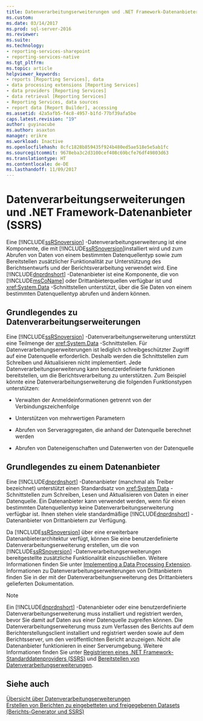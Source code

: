 ```yaml
---
title: Datenverarbeitungserweiterungen und .NET Framework-Datenanbieter (SSRS) | Microsoft-Dokumentation
ms.custom: 
ms.date: 03/14/2017
ms.prod: sql-server-2016
ms.reviewer: 
ms.suite: 
ms.technology:
- reporting-services-sharepoint
- reporting-services-native
ms.tgt_pltfrm: 
ms.topic: article
helpviewer_keywords:
- reports [Reporting Services], data
- data processing extensions [Reporting Services]
- data providers [Reporting Services]
- data retrieval [Reporting Services]
- Reporting Services, data sources
- report data [Report Builder], accessing
ms.assetid: 42a5afb5-f4c8-4957-b1fd-77bf39afa5be
caps.latest.revision: "19"
author: guyinacube
ms.author: asaxton
manager: erikre
ms.workload: Inactive
ms.openlocfilehash: 8cfc1828b859435f924b480ed5ae518e5e5ab1fc
ms.sourcegitcommit: 9678eba3c2d3100cef408c69bcfe76df49803d63
ms.translationtype: HT
ms.contentlocale: de-DE
ms.lasthandoff: 11/09/2017
---
```

# <a name="data-processing-extensions-and-net-framework-data-providers-ssrs"></a>Datenverarbeitungserweiterungen und .NET Framework-Datenanbieter (SSRS)
  Eine [!INCLUDE[ssRSnoversion](../../includes/ssrsnoversion-md.md)] -Datenverarbeitungserweiterung ist eine Komponente, die mit [!INCLUDE[ssRSnoversion](../../includes/ssrsnoversion-md.md)]installiert wird und zum Abrufen von Daten von einem bestimmten Datenquellentyp sowie zum Bereitstellen zusätzlicher Funktionalität zur Unterstützung des Berichtsentwurfs und der Berichtsverarbeitung verwendet wird. Eine [!INCLUDE[dnprdnshort](../../includes/dnprdnshort-md.md)] -Datenanbieter ist eine Komponente, die von [!INCLUDE[msCoName](../../includes/msconame-md.md)] oder Drittanbieterquellen verfügbar ist und <xref:System.Data> -Schnittstellen unterstützt, über die Sie Daten von einem bestimmten Datenquellentyp abrufen und ändern können.  
  
## <a name="understanding-a-data-processing-extension"></a>Grundlegendes zu Datenverarbeitungserweiterungen  
 Eine [!INCLUDE[ssRSnoversion](../../includes/ssrsnoversion-md.md)] -Datenverarbeitungserweiterung unterstützt eine Teilmenge der <xref:System.Data> -Schnittstellen. Für Datenverarbeitungserweiterungen ist lediglich schreibgeschützter Zugriff auf eine Datenquelle erforderlich. Deshalb werden die Schnittstellen zum Schreiben und Aktualisieren nicht implementiert. Jede Datenverarbeitungserweiterung kann benutzerdefinierte funktionen bereitstellen, um die Berichtsverarbeitung zu unterstützen. Zum Beispiel könnte eine Datenverarbeitungserweiterung die folgenden Funktionstypen unterstützen:  
  
-   Verwalten der Anmeldeinformationen getrennt von der Verbindungszeichenfolge  
  
-   Unterstützen von mehrwertigen Parametern  
  
-   Abrufen von Serveraggregaten, die anhand der Datenquelle berechnet werden  
  
-   Abrufen von Dateneigenschaften und Datenwerten von der Datenquelle  
  
## <a name="understanding-a-data-provider"></a>Grundlegendes zu einem Datenanbieter  
 Eine [!INCLUDE[dnprdnshort](../../includes/dnprdnshort-md.md)] -Datenanbieter (manchmal als Treiber bezeichnet) unterstützt einen Standardsatz von <xref:System.Data> -Schnittstellen zum Schreiben, Lesen und Aktualisieren von Daten in einer Datenquelle. Ein Datenanbieter kann verwendet werden, wenn für einen bestimmten Datenquellentyp keine Datenverarbeitungserweiterung verfügbar ist. Ihnen stehen viele standardmäßige [!INCLUDE[dnprdnshort](../../includes/dnprdnshort-md.md)] -Datenanbieter von Drittanbietern zur Verfügung.  
  
 Da [!INCLUDE[ssRSnoversion](../../includes/ssrsnoversion-md.md)] über eine erweiterbare Datenanbieterarchitektur verfügt, können Sie eine benutzerdefinierte Datenverarbeitungserweiterung erstellen, um die von [!INCLUDE[ssRSnoversion](../../includes/ssrsnoversion-md.md)] -Datenverarbeitungserweiterungen bereitgestellte zusätzliche Funktionalität einzuschließen. Weitere Informationen finden Sie unter [Implementing a Data Processing Extension](../../reporting-services/extensions/data-processing/implementing-a-data-processing-extension.md). Informationen zu Datenverarbeitungserweiterungen von Drittanbietern finden Sie in der mit der Datenverarbeitungserweiterung des Drittanbieters gelieferten Dokumentation.  
  
> [!NOTE]  
>  Ein [!INCLUDE[dnprdnshort](../../includes/dnprdnshort-md.md)] -Datenanbieter oder eine benutzerdefinierte Datenverarbeitungserweiterung muss installiert und registriert werden, bevor Sie damit auf Daten aus einer Datenquelle zugreifen können. Die Datenverarbeitungserweiterung muss zum Verfassen des Berichts auf dem Berichterstellungsclient installiert und registriert werden sowie auf dem Berichtsserver, um den veröffentlichten Bericht anzuzeigen. Nicht alle Datenanbieter funktionieren in einer Serverumgebung. Weitere Informationen finden Sie unter [Registrieren eines .NET Framework-Standarddatenproviders (SSRS)](../../reporting-services/report-data/register-a-standard-net-framework-data-provider-ssrs.md) und [Bereitstellen von Datenverarbeitungserweiterungen](../../reporting-services/extensions/data-processing/deploying-a-data-processing-extension.md).  
  
## <a name="see-also"></a>Siehe auch  
 [Übersicht über Datenverarbeitungserweiterungen](../../reporting-services/extensions/data-processing/data-processing-extensions-overview.md)   
 [Erstellen von Berichten zu eingebetteten und freigegebenen Datasets &#40;Berichts-Generator und SSRS&#41;](../../reporting-services/report-data/report-embedded-datasets-and-shared-datasets-report-builder-and-ssrs.md)  
  
  
